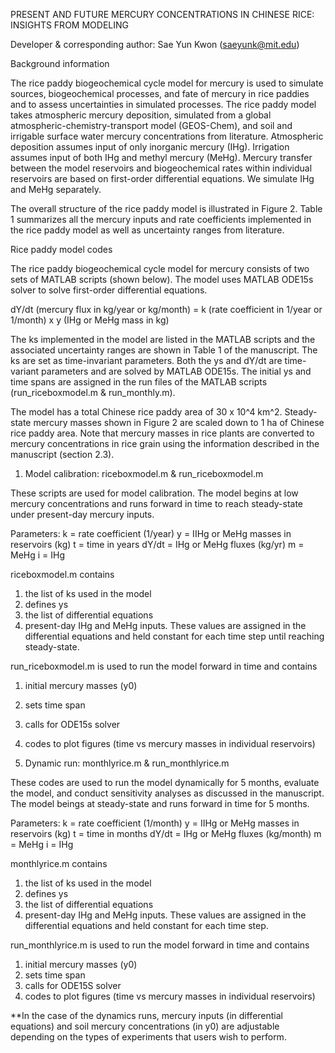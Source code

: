 PRESENT AND FUTURE MERCURY CONCENTRATIONS IN CHINESE RICE: INSIGHTS FROM MODELING

Developer & corresponding author: Sae Yun Kwon (saeyunk@mit.edu)


Background information

The rice paddy biogeochemical cycle model for mercury is used to simulate sources, biogeochemical processes, and fate of mercury in rice paddies and to assess uncertainties in simulated processes. The rice paddy model takes atmospheric mercury deposition, simulated from a global atmospheric-chemistry-transport model (GEOS-Chem), and soil and irrigable surface water mercury concentrations from literature. Atmospheric deposition assumes input of only inorganic mercury (IHg). Irrigation assumes input of both IHg and methyl mercury (MeHg). Mercury transfer between the model reservoirs and biogeochemical rates within individual reservoirs are based on first-order differential equations. We simulate IHg and MeHg separately. 

The overall structure of the rice paddy model is illustrated in Figure 2. Table 1 summarizes all the mercury inputs and rate coefficients implemented in the rice paddy model as well as uncertainty ranges from literature.


Rice paddy model codes

The rice paddy biogeochemical cycle model for mercury consists of two sets of MATLAB scripts (shown below).
The model uses MATLAB ODE15s solver to solve first-order differential equations.

dY/dt (mercury flux in kg/year or kg/month) = k (rate coefficient in 1/year or 1/month) x y (IHg or MeHg mass in kg)

The ks implemented in the model are listed in the MATLAB scripts and the associated uncertainty ranges are shown in Table 1 of the manuscript. The ks are set as time-invariant parameters. Both the ys and dY/dt are time-variant parameters and are solved by MATLAB ODE15s. The initial ys and time spans are assigned in the run files of the MATLAB scripts (run_riceboxmodel.m & run_monthly.m).

The model has a total Chinese rice paddy area of 30 x 10^4 km^2. Steady-state mercury masses shown in Figure 2 are scaled down to 1 ha of Chinese rice paddy area. Note that mercury masses in rice plants are converted to mercury concentrations in rice grain using the information described in the manuscript (section 2.3).


1) Model calibration: riceboxmodel.m & run_riceboxmodel.m

These scripts are used for model calibration.
The model begins at low mercury concentrations and runs forward in time to reach steady-state under present-day mercury inputs.

Parameters:
k = rate coefficient (1/year)
y = IIHg or MeHg masses in reservoirs (kg)
t = time in years
dY/dt = IHg or MeHg fluxes (kg/yr)
m = MeHg
i = IHg

riceboxmodel.m contains 
1) the list of ks used in the model
2) defines ys
3) the list of differential equations
4) present-day IHg and MeHg inputs. These values are assigned in the differential equations and held constant for each time step until reaching steady-state.

run_riceboxmodel.m is used to run the model forward in time and contains
1) initial mercury masses (y0)
2) sets time span
3) calls for ODE15s solver
4) codes to plot figures (time vs mercury masses in individual reservoirs)


2) Dynamic run: monthlyrice.m & run_monthlyrice.m

These codes are used to run the model dynamically for 5 months, evaluate the model, and conduct sensitivity analyses as discussed in the manuscript. 
The model beings at steady-state and runs forward in time for 5 months.

Parameters:
k = rate coefficient (1/month)
y = IIHg or MeHg masses in reservoirs (kg)
t = time in months
dY/dt = IHg or MeHg fluxes (kg/month)
m = MeHg
i = IHg

monthlyrice.m contains
1) the list of ks used in the model
2) defines ys
3) the list of differential equations
4) present-day IHg and MeHg inputs. These values are assigned in the differential equations and held constant for each time step. 

run_monthlyrice.m is used to run the model forward in time and contains
1) initial mercury masses (y0)
2) sets time span
3) calls for ODE15S solver
4) codes to plot figures (time vs mercury masses in individual reservoirs)

**In the case of the dynamics runs, mercury inputs (in differential equations) and soil mercury concentrations (in y0) are adjustable depending on the types of experiments that users wish to perform.
